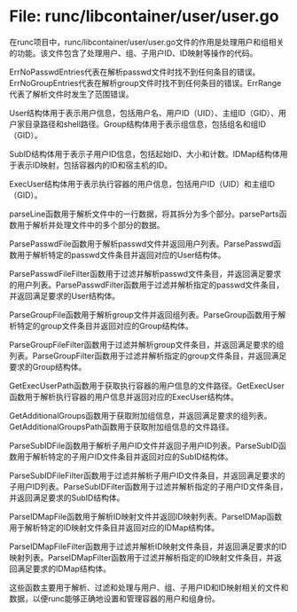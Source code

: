 # File: runc/libcontainer/user/user.go

在runc项目中，runc/libcontainer/user/user.go文件的作用是处理用户和组相关的功能。该文件包含了处理用户、组、子用户ID、ID映射等操作的代码。

ErrNoPasswdEntries代表在解析passwd文件时找不到任何条目的错误。ErrNoGroupEntries代表在解析group文件时找不到任何条目的错误。ErrRange代表了解析文件时发生了范围错误。

User结构体用于表示用户信息，包括用户名、用户ID（UID）、主组ID（GID）、用户家目录路径和shell路径。Group结构体用于表示组信息，包括组名和组ID（GID）。

SubID结构体用于表示子用户ID信息，包括起始ID、大小和计数。IDMap结构体用于表示ID映射，包括容器内的ID和宿主机的ID。

ExecUser结构体用于表示执行容器的用户信息，包括用户ID（UID）和主组ID（GID）。

parseLine函数用于解析文件中的一行数据，将其拆分为多个部分。parseParts函数用于解析并处理文件中的多个部分的数据。

ParsePasswdFile函数用于解析passwd文件并返回用户列表。ParsePasswd函数用于解析特定的passwd文件条目并返回对应的User结构体。

ParsePasswdFileFilter函数用于过滤并解析passwd文件条目，并返回满足要求的用户列表。ParsePasswdFilter函数用于过滤并解析指定的passwd文件条目，并返回满足要求的User结构体。

ParseGroupFile函数用于解析group文件并返回组列表。ParseGroup函数用于解析特定的group文件条目并返回对应的Group结构体。

ParseGroupFileFilter函数用于过滤并解析group文件条目，并返回满足要求的组列表。ParseGroupFilter函数用于过滤并解析指定的group文件条目，并返回满足要求的Group结构体。

GetExecUserPath函数用于获取执行容器的用户信息的文件路径。GetExecUser函数用于解析执行容器的用户信息并返回对应的ExecUser结构体。

GetAdditionalGroups函数用于获取附加组信息，并返回满足要求的组列表。GetAdditionalGroupsPath函数用于获取附加组信息的文件路径。

ParseSubIDFile函数用于解析子用户ID文件并返回子用户ID列表。ParseSubID函数用于解析特定的子用户ID文件条目并返回对应的SubID结构体。

ParseSubIDFileFilter函数用于过滤并解析子用户ID文件条目，并返回满足要求的子用户ID列表。ParseSubIDFilter函数用于过滤并解析指定的子用户ID文件条目，并返回满足要求的SubID结构体。

ParseIDMapFile函数用于解析ID映射文件并返回ID映射列表。ParseIDMap函数用于解析特定的ID映射文件条目并返回对应的IDMap结构体。

ParseIDMapFileFilter函数用于过滤并解析ID映射文件条目，并返回满足要求的ID映射列表。ParseIDMapFilter函数用于过滤并解析指定的ID映射文件条目，并返回满足要求的IDMap结构体。

这些函数主要用于解析、过滤和处理与用户、组、子用户ID和ID映射相关的文件和数据，以便runc能够正确地设置和管理容器的用户和组身份。

